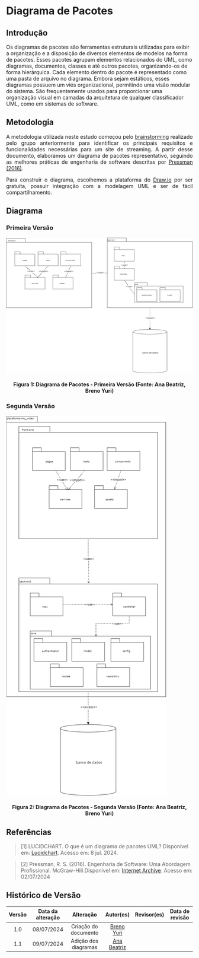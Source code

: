 # Diagrama de Pacotes

## Introdução

Os diagramas de pacotes são ferramentas estruturais utilizadas para exibir a organização e a disposição de diversos elementos de modelos na forma de pacotes. Esses pacotes agrupam elementos relacionados do UML, como diagramas, documentos, classes e até outros pacotes, organizando-os de forma hierárquica. Cada elemento dentro do pacote é representado como uma pasta de arquivo no diagrama. Embora sejam estáticos, esses diagramas possuem um viés organizacional, permitindo uma visão modular do sistema. São frequentemente usados para proporcionar uma organização visual em camadas da arquitetura de qualquer classificador UML, como em sistemas de software.


## Metodologia

<p style="text-align: justify;">A metodologia utilizada neste estudo começou pelo <a href="https://unbarqdsw2024-1.github.io/2024.1_G4_My_Video/#/Base/brainstorming">brainstorming</a> realizado pelo grupo anteriormente para identificar os principais requisitos e funcionalidades necessárias para um site de streaming. A partir desse documento, elaboramos um diagrama de pacotes representativo, seguindo as melhores práticas de engenharia de software descritas por <a href="https://www.amazon.com.br/Engenharia-Software-Abordagem-Roger-Pressman/dp/8581437592">Pressman (2016)</a>.</p>
<p style="text-align: justify;">Para construir o diagrama, escolhemos a plataforma do <a href="https://www.draw.io/">Draw.io</a> por ser gratuita, possuir integração com a modelagem UML e ser de fácil compartilhamento.</p>

## Diagrama
### Primeira Versão
![Diagrama de Componentes](../assets/img/modelagem/diagramaPacotes/diagramaPacotesV1.png)
#### <p style="text-align: center">Figura 1: Diagrama de Pacotes - Primeira Versão (Fonte: Ana Beatriz, Breno Yuri) </p>

### Segunda Versão
![Diagrama de Componentes](../assets/img/modelagem/diagramaPacotes/diagramaPacotesV2.png)
#### <p style="text-align: center">Figura 2: Diagrama de Pacotes - Segunda Versão (Fonte: Ana Beatriz, Breno Yuri) </p>

## Referências

> [1] LUCIDCHART. O que é um diagrama de pacotes UML? Disponível em: [Lucidchart](https://www.lucidchart.com/pages/pt/diagrama-de-pacotes-uml#:~:text=um%20diagrama%20UML-,O%20que%20é%20um%20diagrama%20de%20pacotes%20UML%3F,ou%20até%20mesmo%20outros%20pacotes). Acesso em: 8 jul. 2024.

> [2] Pressman, R. S. (2016). Engenharia de Software: Uma Abordagem Profissional. McGraw-Hill.Disponível em: [Internet Archive](https://archive.org/details/pressman-engenharia-de-software-uma-abordagem-profissional-8a/page/n19/mode/2up). Acesso em: 02/07/2024

## Histórico de Versão

| Versão | Data da alteração |             Alteração             |   Autor(es)   |           Revisor(es)       | Data de revisão |
| :----: | :---------------: | :-------------------------------: | :---------------------------------------------: | :---------------------------------------------: | :-------------: |
|  1.0   |       08/07/2024       |         Criação do documento        | [Breno Yuri](https://github.com/YuriBre) | |  |
|  1.1   |       09/07/2024       |         Adição dos diagramas        | [Ana Beatriz](https://github.com/anabfs) | |  |